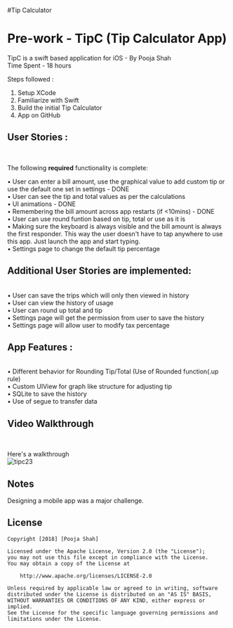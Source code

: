 #Tip Calculator




# Pre-work - TipC (Tip Calculator App)

TipC is a swift based application for iOS - By Pooja Shah <br>
Time Spent - 18 hours <br>

Steps followed :<br>

1. Setup XCode<br>
2. Familiarize with Swift<br>
3. Build the initial Tip Calculator<br>
4. App on GitHub<br>

<h2>User Stories :</h2><br>

The following **required** functionality is complete:

•	User can enter a bill amount, use the graphical value to add custom tip or use the default one set in settings - DONE<br>
•	 User can see the tip and total values as per the calculations<br>
•	 UI animations - DONE<br>
•	 Remembering the bill amount across app restarts (if <10mins) - DONE <br>
•	 User can use round funtion based on tip, total or use as it is <br>
•	 Making sure the keyboard is always visible and the bill amount is always the first responder. This way the user doesn't have to tap anywhere to use this app. Just launch the app and start typing.<br>
•	Settings page to change the default tip percentage<br>

<h2>Additional User Stories are implemented:</h2><br>
•	 User can save the trips which will only then viewed in history<br>
• User can view the history of usage<br>
• User can round up total and tip<br>
•	 Settings page will get the permission from user to save the history<br>
•	 Settings page will allow user to modify tax percentage<br>

<h2>App Features :</h2><br>
• Different behavior for Rounding Tip/Total (Use of Rounded function(.up rule) <br>
• Custom UIView for graph like structure for adjusting tip<br>
• SQLite to save the history<br>
• Use of segue to transfer data<br>

<h2>Video Walkthrough</h2><br>

Here's a walkthrough <br>
![tipc23](https://user-images.githubusercontent.com/18491653/34771929-23dc9c6e-f5bb-11e7-809b-9a20e93f4306.gif)

## Notes

Designing a mobile app was a major challenge.

## License

    Copyright [2018] [Pooja Shah]

    Licensed under the Apache License, Version 2.0 (the "License");
    you may not use this file except in compliance with the License.
    You may obtain a copy of the License at

        http://www.apache.org/licenses/LICENSE-2.0

    Unless required by applicable law or agreed to in writing, software
    distributed under the License is distributed on an "AS IS" BASIS,
    WITHOUT WARRANTIES OR CONDITIONS OF ANY KIND, either express or implied.
    See the License for the specific language governing permissions and
    limitations under the License.
